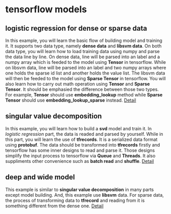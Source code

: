 # tensorflow models

## logistic regression for dense or sparse data
In this example, you will learn the basic flow of building model and training it. It supports two data type, namely **dense data** and **libsvm data**. 
On both data type, you will learn how to load training data using numpy and parse the data line by line. On dense data, line will be parsed into an label
 and a numpy array which is feeded to the model using **Tensor** in tensorflow. While on libsvm data, line will be parsed into an label and two numpy arrays
 where one holds the sparse id list and another holds the value list. The libsvm data will then be feeded to the model using **Sparse Tensor** in tensorflow.
 You will also learn how to carry out math operation using **Tensor** and **Sparse Tensor**. It should be emphasied the difference between those two types.
 For example, **Tensor** should use **embedding_lookup** method while **Sparse Tensor** should use **embedding_lookup_sparse** instead.
 [Detail](https://github.com/formath/learn-tensorflow/tree/master/logistic_regression)

## singular value decomposition
In this example, you will learn how to build a **svd** model and train it. In *logistic regression* part, the data is readed and parsed by yourself. While
in this part, you will learn the use of **tfrecords**. It is a serialized data format using **protobuf**.
The data should be transformed into **tfrecords** firstly and tensorflow has some inner designs to read and parse it. Those designs simplify the input process to tensorflow
via **Queue** and **Threads**. It also suppliments other convenience such as **batch read** and **shuffle**.
[Detail](https://github.com/formath/learn-tensorflow/tree/master/svd)

## deep and wide model
This example is similar to **singular value decomposition** in many parts except model building. And, this example use **libsvm** data. For sparse data,
the process of transforming data to **tfrecord** and reading from it is something different from the dense one.
[Detail](https://github.com/formath/learn-tensorflow/tree/master/wide_and_deep)

